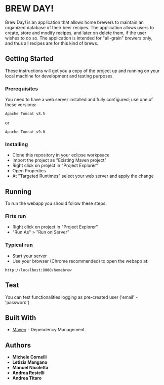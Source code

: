 # BREW DAY!

Brew Day! is an application that allows home brewers to maintain an organized database of their beer recipes. The application allows users to create, store and modify recipes, and later on delete them, if the user wishes to do so. The application is intended for "all-grain" brewers only, and thus all recipes are for this kind of brews.


## Getting Started ##

These instructions will get you a copy of the project up and running on your local machine for development and testing purposes.

### Prerequisites

You need to have a web server installed and fully configured; use one of these versions:

```
Apache Tomcat v8.5
```
or

```
Apache Tomcat v9.0
```

### Installing

* Clone this repository in your eclipse workpsace
* Import the project as "Existing Maven project"
* Right click on project in "Project Explorer"
* Open Properties
* At "Targeted Runtimes" select your web server and apply the change


## Running

To run the webapp you should follow these steps:

### Firts run

* Right click on project in "Project Explorer"
* "Run As" > "Run on Server"

### Typical run

* Start your server
* Use your browser (Chrome recommended) to open the webapp at:

```
http://localhost:8080/homebrew
```

## Test

You can test functionalities logging as pre-created user ('email' - 'password')



## Built With

* [Maven](https://maven.apache.org/) - Dependency Management


## Authors

* **Michele Cornelli**
* **Letizia Mangano**
* **Manuel Nicoletta**
* **Andrea Restelli**
* **Andrea Titaro**


